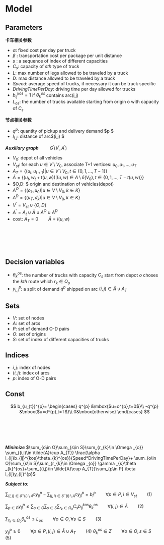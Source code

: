 ﻿Model
===================





Parameters
-------------
**卡车相关参数**

 - $\alpha:$ fixed cost per day per truck
 - $\beta$ :   transportation cost per package per unit distance
 - $s$ :  a sequence of index of different capacities
 - $C_{s}$:   capacity of $s th$ type of truck
 - $L:$ max number of legs allowed to be traveled by a truck
 -  $D:$ max distance allowed to be traveled by a truck
 -  $Speed:$ average speed of trucks, if necessary it can be truck specific
 -  $DrivingTimePerDay:$ driving time per day allowed for trucks
 - $b_{ij}^{kos}=1$ if  $\theta_{k}^{os}$ contains arc(i,j)
 - $L_{os}:$  the number of trucks available starting from origin o with capacity of  $C_{s}$


**节点相关参数**

 - $q^{p}$: quantity of pickup and delivery demand $p $
 - $l_{i,j}$: distance of arc$(i,j) $

***Auxiliary graph***  $\qquad G^{'}(V^{'},A^{'})$

 - $V_{0}:$ depot of all vehicles
 - $V_{st}:$ for each $u \in V \setminus V_{0}$, associate T+1 vertices: $u_{0},u_{1},...,u_{T}$
 - $A_{T}=\left \{ (u_{t},u_{t+1})|u\in  V \setminus V_{0}, t\in\left \{ 0,1,...,T-1 \right \}\right \}$
 - $\tilde{A}=\left \{ (u_{t},w_{t}+t(u,w))|(u,w)\in  A \setminus \delta (V_{0}), t\in\left \{ 0,1,...,T-t(u,w) \right \}\right \}$
 - $O,D: $  origin and destination of vehicles(depot)
 - $A^{O}=\left \{ (o_{k},u_{0})|u\in  V \setminus V_{0}, k\in K\right \}$
 - $A^{D}=\left \{ (u_{T},d_{k})|u\in  V \setminus V_{0}, k\in K\right \}$
 -  $V^{'}=V_{st}\cup \left \{ O,D \right \}$
 - $A^{'}=A_{t}\cup \tilde{A}\cup A^{O} \cup A^{D}$
 - cost: $A_{T}=0  \qquad\tilde{A}=l(u,w)$     
 

<br/>
<br/>
<br/>
<br/>

 
Decision variables
-------------

- $\theta_{k}^{os}$: the number of trucks with capacity $C_{s}$ start from depot $o$ choses the $kth$ route which $r_{k}\in \Omega _{o}$
- $y_{i,j}^{p}$: a split of demand $q^{p}$ shipped on arc $(i,j)\in \tilde{A}\cup A_{T}$


Sets
-------------
- $V$:  set of nodes
- $A$:  set of arcs
- $P$:  set of demand O-D pairs
- $O$:  set of origins
- $S$:  set of index of different capacities of trucks

Indices
-------------
- $i,j$:  index of nodes
- $(i,j)$:  index of arcs
- $p$:  index of O-D pairs

Const
-------------


$$
b_{u_{t}}^{p}=
 \begin{cases}
   q^{p}  &\mbox{$u=o^{p},t=0$}\\
   -q^{p}  &\mbox{$u=d^{p},t=T$}\\
   0&\mbox{otherwise}
   \end{cases}
$$

<br/>
<br/>
<br/>
<br/>

***Minimize***
$\sum_{o\in O}\sum_{s\in S}\sum_{r_{k}\in \Omega _{o}} \sum_{(i,j)\in \tilde{A}\cup A_{T}} \frac{\alpha l_{ij}b_{ij}^{kos}\theta_{k}^{os}}{Speed*DrivingTimePerDay}+ \sum_{o\in O}\sum_{s\in S}\sum_{r_{k}\in \Omega _{o}} \gamma _{s}\theta _{k}^{os}+\sum_{(i,j)\in \tilde{A}\cup A_{T}}\sum_{p\in P} \beta l_{ij}y_{ij}^{p}$

***Subject to:***
  
   
   $\sum_{(i,j)\in \delta ^{+}(i)\setminus A^{D}} y_{ij}^{p}-\sum_{(j,i)\in \delta ^{-}(i)\setminus A^{O}} y_{ji}^{p}=b_{i}^{p} \qquad \forall p\in P, i\in V_{st}\qquad (1)$
   
$\sum_{p\in P}y_{ij}^{p} \leqslant \sum_{o\in O}\sum_{s\in S}\sum_{r_{k}\in \Omega _{o}} C_{s}b_{ij}^{kos}\theta_{k}^{os} \qquad \forall(i,j)\in \tilde{A}\qquad(2)$
   
   $\sum_{r_{k}\in \Omega _{o}}\theta_{k}^{os} \leqslant L_{os}\qquad \forall o\in O, \forall s\in S\qquad(3)$
   
   $y_{ij}^{p}\geqslant 0\qquad \forall p\in P,(i,j) \in \tilde{A}\cup A_{T}\qquad(4)$
   $\theta_{k}^{os}\in Z\qquad \forall o\in O, s\in S \qquad(5)$
   